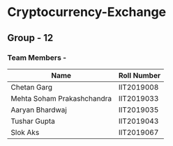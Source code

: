 # Cryptocurrency-Exchange
## Group - 12

### Team Members - 

| Name      | Roll Number |
| ----------- | ----------- |
| Chetan Garg      | IIT2019008       |
| Mehta Soham Prakashchandra   | IIT2019033        |
| Aaryan Bhardwaj      | IIT2019035       |
| Tushar Gupta      | IIT2019043       |
| Slok Aks      | IIT2019067       |
